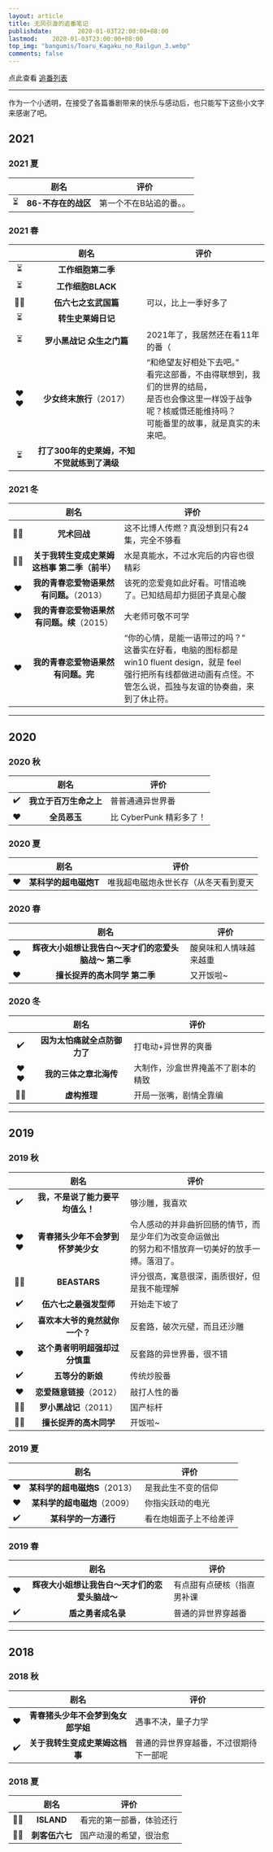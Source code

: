 ```yaml
---
layout: article
title: 无风引漩的追番笔记
publishdate:       2020-01-03T22:00:00+08:00
lastmod:    2020-01-03T23:00:00+08:00
top_img: "bangumis/Toaru_Kagaku_no_Railgun_3.webp"
comments: false 
---
```


点此查看 [<i class="fa-fw iconfont icon-bilibili-fill"></i>追番列表](bilibili.html)

***

作为一个小透明，在接受了各篇番剧带来的快乐与感动后，也只能写下这些小文字来感谢了吧。

## 2021

### 2021 夏

||剧名|评价
|:---:|:---:|---
⏳|**86-不存在的战区**|第一个不在B站追的番。。

### 2021 春

||剧名|评价
|:---:|:---:|---
⏳|**工作细胞第二季**|
⏳|**工作细胞BLACK**|
👍🏻|**伍六七之玄武国篇**|可以，比上一季好多了
⏳|**转生史莱姆日记**|
⏳|**罗小黑战记 众生之门篇**|2021年了，我居然还在看11年的番（
❤️❤️|**少女终末旅行**（2017）|“和绝望友好相处下去吧。”</br>看完这部番，不由得联想到，我们的世界的结局，</br>是否也会像这里一样毁于战争呢？核威慑还能维持吗？</br>可能番里的故事，就是真实的未来吧。
⏳|**打了300年的史莱姆，不知不觉就练到了满级**|

### 2021 冬

||剧名|评价
|:---:|:---:|---
👍🏻️|**咒术回战**|这不比博人传燃？真没想到只有24集，完全不够看
👍🏻️|**关于我转生变成史莱姆这档事 第二季（前半）**|水是真能水，不过水完后的内容也很精彩
️❤️|**我的青春恋爱物语果然有问题。**（2013）|该死的恋爱竟如此好看。可惜追晚了。已知结局却力挺团子真是心酸
️❤️️|**我的青春恋爱物语果然有问题。续**（2015）|大老师可敬不可学
️❤️️|**我的青春恋爱物语果然有问题。完**|“你的心情，是能一语带过的吗？”</br>这番实在好看，电脑的图标都是 win10 fluent design，就是 feel</br>强行把所有线都做进动画有点怪。不管怎么说，孤独与友谊的协奏曲，来到了休止符。

***

## 2020

### 2020 秋

||剧名|评价
|:---:|:---:|---
✔️|**我立于百万生命之上**|普普通通异世界番
️❤️|**全员恶玉**|比 CyberPunk 精彩多了！

### 2020 夏

||剧名|评价
|:---:|:---:|---
❤️️|**某科学的超电磁炮T**|唯我超电磁炮永世长存（从冬天看到夏天

### 2020 春

||剧名|评价
|:---:|:---:|---
❤️️|**辉夜大小姐想让我告白～天才们的恋爱头脑战～ 第二季**|酸臭味和人情味越来越重
️❤️|**擅长捉弄的高木同学 第二季**|又开饭啦~

### 2020 冬

||剧名|评价
|:---:|:---:|---
✔️️|**因为太怕痛就全点防御力了**|打电动+异世界的爽番
❤️️❤️|**我的三体之章北海传**|大制作，沙盒世界掩盖不了剧本的精致
👎🏻|**虚构推理**|开局一张嘴，剧情全靠编

***

## 2019

### 2019 秋

||剧名|评价
|:---:|:---:|---
✔️️|**我，不是说了能力要平均值么！**|够沙雕，我喜欢
❤️️❤️️|**青春猪头少年不会梦到怀梦美少女**|令人感动的并非曲折回肠的情节，而是少年们为改变命运做出</br>的努力和不惜放弃一切美好的放手一搏。落泪了。
👎🏻️|**BEASTARS**|评分很高，寓意很深，画质很好，但是我不能理解
✔️️|**伍六七之最强发型师**|开始走下坡了
✔️️|**喜欢本大爷的竟然就你一个？**|反套路，破次元壁，而且还沙雕
❤️️|**这个勇者明明超强却过分慎重**|反套路的异世界番，很不错
✔️️|**五等分的新娘**|传统炒股番
❤️️|**恋爱随意链接**（2012）|敲打人性的番
👍🏻️|**罗小黑战记**（2011）|国产标杆
👍🏻️|**擅长捉弄的高木同学**|开饭啦~

### 2019 夏

||剧名|评价
|:---:|:---:|---
❤️️|**某科学的超电磁炮S**（2013）|是我此生不变的信仰
❤️️|**某科学的超电磁炮**（2009）|你指尖跃动的电光
✔️️|**某科学的一方通行**|看在炮姐面子上不给差评

### 2019 春

||剧名|评价
|:---:|:---:|---
❤️️|**辉夜大小姐想让我告白～天才们的恋爱头脑战～**|有点甜有点硬核（指直男补课
✔️️|**盾之勇者成名录**|普通的异世界穿越番

***

## 2018

### 2018 秋

||剧名|评价
|:---:|:---:|---
❤️️|**青春猪头少年不会梦到兔女郎学姐**|遇事不决，量子力学
✔️️|**关于我转生变成史莱姆这档事**|普通的异世界穿越番，不过很期待下一部呢

### 2018 夏

||剧名|评价
|:---:|:---:|---
👍🏻️|**ISLAND**|看完的第一部番，体验还行
👍🏻️|**刺客伍六七**|国产动漫的希望，很治愈


